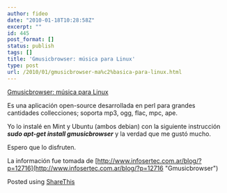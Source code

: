```yaml
---
author: fideo
date: "2010-01-18T10:28:58Z"
excerpt: ""
id: 445
post_format: []
status: publish
tags: []
title: 'Gmusicbrowser: música para Linux'
type: post
url: /2010/01/gmusicbrowser-ma%c2%basica-para-linux.html
---
```

[Gmusicbrowser: música para Linux](http://www.infosertec.com.ar/blog/?p=12728)

Es una aplicación open-source desarrollada en perl para grandes cantidades collecciones; soporta mp3, ogg, flac, mpc, ape.

Yo lo instalé en Mint y Ubuntu (ambos debian) con la siguiente instrucción ***sudo apt-get install gmusicbrowser*** y la verdad que me gustó mucho.

Espero que lo disfruten.

La información fue tomada de [http://www.infosertec.com.ar/blog/?p=12716](http://www.infosertec.com.ar/blog/?p=12716 "Gmusicbrowser")

Posted using [ShareThis](http://sharethis.com)
